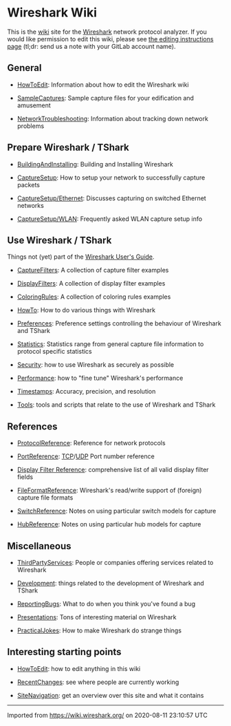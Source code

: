 # Wireshark Wiki

This is the [wiki](http://en.wikipedia.org/wiki/Wiki) site for the [Wireshark](http://www.wireshark.org) network protocol analyzer.
If you would like permission to edit this wiki, please see [the editing instructions page](/HowToEdit) (tl;dr: send us a note with your GitLab account name).

## General

- [HowToEdit](/HowToEdit): Information about how to edit the Wireshark wiki

- [SampleCaptures](/SampleCaptures): Sample capture files for your edification and amusement

- [NetworkTroubleshooting](/NetworkTroubleshooting): Information about tracking down network problems

## Prepare Wireshark / TShark

- [BuildingAndInstalling](/BuildingAndInstalling): Building and Installing Wireshark

- [CaptureSetup](/CaptureSetup): How to setup your network to successfully capture packets
    
- [CaptureSetup/Ethernet](/CaptureSetup/Ethernet): Discusses capturing on switched Ethernet networks
    
- [CaptureSetup/WLAN](/CaptureSetup/WLAN): Frequently asked WLAN capture setup info

## Use Wireshark / TShark

Things not (yet) part of the [Wireshark User's Guide](http://www.wireshark.org/docs/wsug_html_chunked/).

- [CaptureFilters](/CaptureFilters): A collection of capture filter examples

- [DisplayFilters](/DisplayFilters): A collection of display filter examples

- [ColoringRules](/ColoringRules): A collection of coloring rules examples

- [HowTo](/HowTo): How to do various things with Wireshark

- [Preferences](/Preferences): Preference settings controlling the behaviour of Wireshark and TShark

- [Statistics](/Statistics): Statistics range from general capture file information to protocol specific statistics

- [Security](/Security): how to use Wireshark as securely as possible

- [Performance](/Performance): how to "fine tune" Wireshark's performance

- [Timestamps](/Timestamps): Accuracy, precision, and resolution

- [Tools](/Tools): tools and scripts that relate to the use of Wireshark and TShark

## References

- [ProtocolReference](/ProtocolReference): Reference for network protocols

- [PortReference](/PortReference): [TCP](/TCP)/[UDP](/UDP) Port number reference

- [Display Filter Reference](http://www.wireshark.org/docs/dfref/): comprehensive list of all valid display filter fields

- [FileFormatReference](/FileFormatReference): Wireshark's read/write support of (foreign) capture file formats

- [SwitchReference](/SwitchReference): Notes on using particular switch models for capture

- [HubReference](/HubReference): Notes on using particular hub models for capture

## Miscellaneous

- [ThirdPartyServices](/ThirdPartyServices): People or companies offering services related to Wireshark

- [Development](/Development): things related to the development of Wireshark and TShark

- [ReportingBugs](/ReportingBugs): What to do when you think you've found a bug

- [Presentations](/Presentations): Tons of interesting material on Wireshark

- [PracticalJokes](/PracticalJokes): How to make Wireshark do strange things

## Interesting starting points

- [HowToEdit](/HowToEdit): how to edit anything in this wiki

- [RecentChanges](/RecentChanges): see where people are currently working

- [SiteNavigation](/SiteNavigation): get an overview over this site and what it contains

---

Imported from https://wiki.wireshark.org/ on 2020-08-11 23:10:57 UTC
